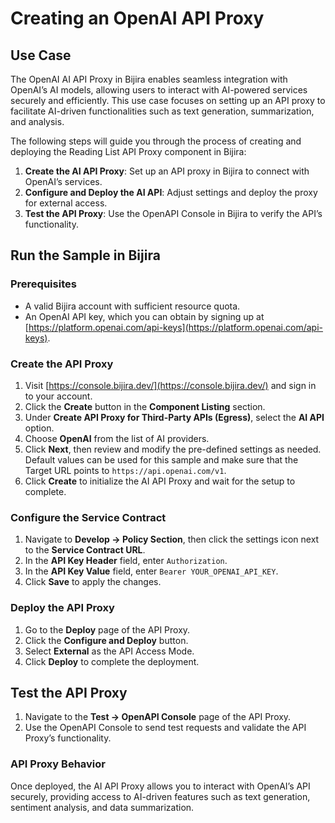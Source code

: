# Creating an OpenAI API Proxy

## Use Case

The OpenAI AI API Proxy in Bijira enables seamless integration with OpenAI’s AI models, allowing users to interact with AI-powered services securely and efficiently. This use case focuses on setting up an API proxy to facilitate AI-driven functionalities such as text generation, summarization, and analysis.

The following steps will guide you through the process of creating and deploying the Reading List API Proxy component in Bijira:

1. **Create the AI API Proxy**: Set up an API proxy in Bijira to connect with OpenAI’s services.
2. **Configure and Deploy the AI API**: Adjust settings and deploy the proxy for external access.
3. **Test the API Proxy**: Use the OpenAPI Console in Bijira to verify the API’s functionality.

## Run the Sample in Bijira

### Prerequisites

- A valid Bijira account with sufficient resource quota.
- An OpenAI API key, which you can obtain by signing up at [https://platform.openai.com/api-keys](https://platform.openai.com/api-keys).

### Create the API Proxy

1. Visit [https://console.bijira.dev/](https://console.bijira.dev/) and sign in to your account.
2. Click the **Create** button in the **Component Listing** section.
3. Under **Create API Proxy for Third-Party APIs (Egress)**, select the **AI API** option.
4. Choose **OpenAI** from the list of AI providers.
5. Click **Next**, then review and modify the pre-defined settings as needed. Default values can be used for this sample and make sure that the Target URL points to `https://api.openai.com/v1`.
6. Click **Create** to initialize the AI API Proxy and wait for the setup to complete.

### Configure the Service Contract

1. Navigate to **Develop → Policy Section**, then click the settings icon next to the **Service Contract URL**.
2. In the **API Key Header** field, enter `Authorization`.
3. In the **API Key Value** field, enter `Bearer YOUR_OPENAI_API_KEY`.
4. Click **Save** to apply the changes.


### Deploy the API Proxy

1. Go to the **Deploy** page of the API Proxy.
2. Click the **Configure and Deploy** button.
3. Select **External** as the API Access Mode.
4. Click **Deploy** to complete the deployment.

## Test the API Proxy

1. Navigate to the **Test → OpenAPI Console** page of the API Proxy.
2. Use the OpenAPI Console to send test requests and validate the API Proxy’s functionality.

### API Proxy Behavior

Once deployed, the AI API Proxy allows you to interact with OpenAI’s API securely, providing access to AI-driven features such as text generation, sentiment analysis, and data summarization.  

